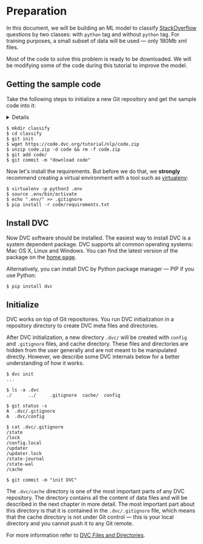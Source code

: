 # Preparation

In this document, we will be building an ML model to classify
[StackOverflow](https://stackoverflow.com) questions by two classes: with
`python` tag and without `python` tag. For training purposes, a small subset of
data will be used — only 180Mb xml files.

Most of the code to solve this problem is ready to be downloaded. We will be
modifying some of the code during this tutorial to improve the model.

## Getting the sample code

Take the following steps to initialize a new Git repository and get the sample
code into it:

<details>

### Expand to learn how to download on Windows

Windows doesn't include the `wget` utility by default, so you'll need to use the
browser to download `code.zip`. Save it into the `classify` directory.
(Right-click [this link](https://code.dvc.org/tutorial/nlp/code.zip) and click
`Save link as`(Chrome) or `Save object as`(Firefox)).

Windows doesn't ship `wget` utility by default, so you'll need to use browser to
download `code.zip`.

</details>

```dvc
$ mkdir classify
$ cd classify
$ git init
$ wget https://code.dvc.org/tutorial/nlp/code.zip
$ unzip code.zip -d code && rm -f code.zip
$ git add code/
$ git commit -m "download code"
```

Now let's install the requirements. But before we do that, we **strongly**
recommend creating a virtual environment with a tool such as
[virtualenv](https://virtualenv.pypa.io/en/stable/):

```dvc
$ virtualenv -p python3 .env
$ source .env/bin/activate
$ echo ".env/" >> .gitignore
$ pip install -r code/requirements.txt
```

## Install DVC

Now DVC software should be installed. The easiest way to install DVC is a system
dependent package. DVC supports all common operating systems: Mac OS X, Linux
and Windows. You can find the latest version of the package on the
[home page](/).

Alternatively, you can install DVC by Python package manager — PIP if you use
Python:

```dvc
$ pip install dvc
```

## Initialize

DVC works on top of Git repositories. You run DVC initialization in a repository
directory to create DVC meta files and directories.

After DVC initialization, a new directory `.dvc/` will be created with `config`
and `.gitignore` files, and <abbr>cache</abbr> directory. These files and
directories are hidden from the user generally and are not meant to be
manipulated directly. However, we describe some DVC internals below for a better
understanding of how it works.

```dvc
$ dvc init
...

$ ls -a .dvc
./      ../     .gitignore  cache/  config

$ git status -s
A  .dvc/.gitignore
A  .dvc/config

$ cat .dvc/.gitignore
/state
/lock
/config.local
/updater
/updater.lock
/state-journal
/state-wal
/cache

$ git commit -m "init DVC"
```

The `.dvc/cache` directory is one of the most important parts of any DVC
repository. The directory contains all the content of data files and will be
described in the next chapter in more detail. The most important part about this
directory is that it is contained in the `.dvc/.gitignore` file, which means
that the cache directory is not under Git control — this is your local directory
and you cannot push it to any Git remote.

For more information refer to
[DVC Files and Directories](/doc/user-guide/dvc-files-and-directories).
